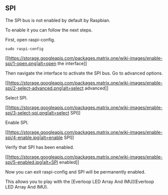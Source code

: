 ## SPI

The SPI bus is not enabled by default by Raspbian.

To enable it you can follow the next steps.

First, open raspi-config.

    sudo raspi-config

[[https://storage.googleapis.com/packages.matrix.one/wiki-images/enable-spi/1-open.png|alt=open the interface]]

Then navigate the interface to activate the SPI bus. Go to advanced options.

[[https://storage.googleapis.com/packages.matrix.one/wiki-images/enable-spi/2-select-advanced.png|alt=select advanced]]

Select SPI.

[[https://storage.googleapis.com/packages.matrix.one/wiki-images/enable-spi/3-select-spi.png|alt=select SPI]]

Enable SPI.

[[https://storage.googleapis.com/packages.matrix.one/wiki-images/enable-spi/4-enable.jpg|alt=enable SPI]]

Verify that SPI has been enabled.

[[https://storage.googleapis.com/packages.matrix.one/wiki-images/enable-spi/5-enabled.jpg|alt=SPI enabled]]

Now you can exit raspi-config and SPI will be permanently enabled.

This allows you to play with the [Everloop LED Array And IMU](Everloop LED Array And IMU).
